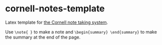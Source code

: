 # cornell-notes-template
Latex template for [the Cornell note taking system](http://lsc.cornell.edu/how-to-study/taking-notes/cornell-note-taking-system/).

Use `\note{ }` to make a note and `\begin{summary} \end{summary}` to make the summary at the end of the page.

